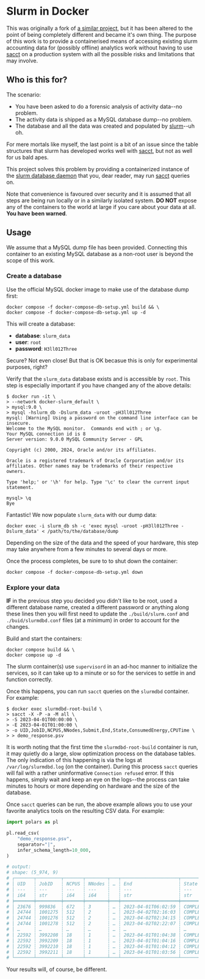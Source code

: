 # Slurm in Docker

This was originally a fork of [a similar project][source-repo], but it has been
altered to the point of being completely different and became it's own thing.
The purpose of this work is to provide a containerised means of accessing
existing slurm accounting data for (possibly offline) analytics work without
having to use [sacct][sacct-page] on a production system with all the possible
risks and limitations that may involve.

## Who is this for?
The scenario:
* You have been asked to do a forensic analysis of activity data--no problem.
* The activity data is shipped as a MySQL database dump--no problem.
* The database and all the data was created and populated by
  [slurm][slurm-page]--uh oh.

For mere mortals like myself, the last point is a bit of an issue since the
table structures that slurm has developed works well with [sacct][sacct-page],
but not as well for us bald apes.

This project solves this problem by providing a containerized instance of the
[slurm database daemon][slurmdbd-page] that you, dear reader, may run
[sacct][sacct-page] queries on.

Note that convenience is favoured over security and it is assumed that all steps
are being run locally or in a similarly isolated system. **DO NOT** expose any
of the containers to the world at large if you care about your data at all.
**You have been warned**.

## Usage
We assume that a MySQL dump file has been provided. Connecting this container
to an existing MySQL database as a non-root user is beyond the scope of this
work.

### Create a database
Use the official MySQL docker image to make use of the database dump first:
```script
docker compose -f docker-compose-db-setup.yml build && \
docker compose -f docker-compose-db-setup.yml up -d
```

This will create a database:
* **database**: `slurm_data`
* **user**: `root`
* **password**: `H3ll012Three`

Secure? Not even close! But that is OK becasue this is only for experimental
purposes, right?

Verify that the `slurm_data` database exists and is accessible by `root`. This
step is especially important if you have changed any of the above details:
```notcode
$ docker run -it \
> --network docker-slurm_default \
> mysql:9.0 \
> mysql -hslurm_db -Dslurm_data -uroot -pH3ll012Three
mysql: [Warning] Using a password on the command line interface can be insecure.
Welcome to the MySQL monitor.  Commands end with ; or \g.
Your MySQL connection id is 8
Server version: 9.0.0 MySQL Community Server - GPL

Copyright (c) 2000, 2024, Oracle and/or its affiliates.

Oracle is a registered trademark of Oracle Corporation and/or its
affiliates. Other names may be trademarks of their respective
owners.

Type 'help;' or '\h' for help. Type '\c' to clear the current input statement.

mysql> \q
Bye
```

Fantastic! We now populate `slurm_data` with our dump data:
```script
docker exec -i slurm_db sh -c 'exec mysql -uroot -pH3ll012Three -Dslurm_data' < /path/to/the/database/dump
```

Depending on the size of the data and the speed of your hardware, this step
may take anywhere from a few minutes to several days or more.

Once the process completes, be sure to to shut down the container:
```script
docker compose -f docker-compose-db-setup.yml down
```

### Explore your data
**IF** in the previous step you decided you didn't like to be root, used a
different database name, created a different password or anything along these
lines then you will first need to update the `./build/slurm.conf` and
`./buid/slurmdbd.conf` files (at a minimum) in order to account for the
changes.

Build and start the containers:
```script
docker compose build && \
docker compose up -d
```

The slurm container(s) use `supervisord` in an ad-hoc manner to initialize 
the services, so it can take up to a minute or so for the services to settle
in and function correctly.


Once this happens, you can run `sacct` queries on
the `slurmdbd` container. For example:
```notcode
$ docker exec slurmdbd-root-build \
> sacct -X -P -a -M all \
> -S 2023-04-01T00:00:00 \
> -E 2023-04-01T01:00:00 \
> -o UID,JobID,NCPUS,NNodes,Submit,End,State,ConsumedEnergy,CPUTime \
> > demo_response.psv
```

It is worth noting that the first time the `slurmdbd-root-build` container is
run, it may quietly do a large, slow optimization process on the database tables.
The only indication of this happening is via the logs at `/var/log/slurmdbd.log`
(on the container). During this process `sacct` queries will fail with a rather
uninformative `Connection refused` error. If this happens, simply wait and keep
an eye on the logs--the process can take minutes to hours or more depending on
hardware and the size of the database.

Once `sacct` queries can be run, the above example allows you to use your
favorite analytics tools on the resulting CSV data. For example:
```python
import polars as pl

pl.read_csv(
    "demo_response.psv",
    separator="|",
    infer_schema_length=10_000,
)

# output:
# shape: (5_974, 9)
# ┌───────┬─────────┬───────┬────────┬───┬─────────────────────┬───────────┬────────────────┬──────────────┐
# │ UID   ┆ JobID   ┆ NCPUS ┆ NNodes ┆ … ┆ End                 ┆ State     ┆ ConsumedEnergy ┆ CPUTime      │
# │ ---   ┆ ---     ┆ ---   ┆ ---    ┆   ┆ ---                 ┆ ---       ┆ ---            ┆ ---          │
# │ i64   ┆ str     ┆ i64   ┆ i64    ┆   ┆ str                 ┆ str       ┆ str            ┆ str          │
# ╞═══════╪═════════╪═══════╪════════╪═══╪═════════════════════╪═══════════╪════════════════╪══════════════╡
# │ 23676 ┆ 999836  ┆ 672   ┆ 3      ┆ … ┆ 2023-04-01T06:02:59 ┆ COMPLETED ┆ 14.50M         ┆ 57-11:05:36  │
# │ 24744 ┆ 1001275 ┆ 512   ┆ 2      ┆ … ┆ 2023-04-02T02:16:03 ┆ COMPLETED ┆ 104.67M        ┆ 474-12:01:04 │
# │ 24744 ┆ 1001276 ┆ 512   ┆ 2      ┆ … ┆ 2023-04-02T02:34:15 ┆ COMPLETED ┆ 103.95M        ┆ 480-00:25:36 │
# │ 24744 ┆ 1001278 ┆ 512   ┆ 2      ┆ … ┆ 2023-04-02T02:22:07 ┆ COMPLETED ┆ 102.13M        ┆ 475-03:31:12 │
# │ …     ┆ …       ┆ …     ┆ …      ┆ … ┆ …                   ┆ …         ┆ …              ┆ …            │
# │ 22592 ┆ 3992208 ┆ 18    ┆ 1      ┆ … ┆ 2023-04-01T01:04:38 ┆ COMPLETED ┆ 0              ┆ 01:29:06     │
# │ 22592 ┆ 3992209 ┆ 18    ┆ 1      ┆ … ┆ 2023-04-01T01:04:16 ┆ COMPLETED ┆ 0              ┆ 01:22:30     │
# │ 22592 ┆ 3992210 ┆ 18    ┆ 1      ┆ … ┆ 2023-04-01T01:04:12 ┆ COMPLETED ┆ 0              ┆ 01:21:18     │
# │ 22592 ┆ 3992211 ┆ 18    ┆ 1      ┆ … ┆ 2023-04-01T01:03:56 ┆ COMPLETED ┆ 0              ┆ 01:07:30     │
# └───────┴─────────┴───────┴────────┴───┴─────────────────────┴───────────┴────────────────┴──────────────┘
```

Your results will, of course, be different.

[sacct-page]: <https://slurm.schedmd.com/sacct.html>
[slurm-page]: <https://slurm.schedmd.com/sacct.html>
[slurmdbd-page]: <https://slurm.schedmd.com/slurmdbd.html>
[source-repo]: <https://github.com/nathan-hess/docker-slurm>

